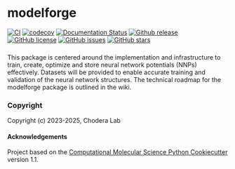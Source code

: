 modelforge
==============================
[//]: # (Badges)
[![CI](https://github.com/choderalab/modelforge/actions/workflows/CI.yaml/badge.svg)](https://github.com/choderalab/modelforge/actions/workflows/CI.yaml)
[![codecov](https://codecov.io/gh/choderalab/modelforge/branch/main/graph/badge.svg)](https://codecov.io/gh/choderalab/modelforge/branch/main)
[![Documentation Status](https://readthedocs.org/projects/modelforge/badge/?version=latest)](https://modelforge.readthedocs.io/en/latest/?badge=latest)
[![Github release](https://badgen.net/github/release/choderalab/modelforge)](https://github.com/choderalab/modelforge/)
[![GitHub license](https://img.shields.io/github/license/choderalab/modelforge?color=green)](https://github.com/choderalab/modelforge/blob/main/LICENSE)
[![GitHub issues](https://img.shields.io/github/issues/choderalab/modelforge?style=flat)](https://github.com/choderalab/modelforge/issues)
[![GitHub stars](https://img.shields.io/github/stars/choderalab/modelforge)](https://github.com/choderalab/modelforge/stargazers)

### 
This package is centered around the implementation and infrastructure to train, create, optimize and store neural network potentials (NNPs) effectively. 
Datasets will be provided to enable accurate training and validation of the neural network structures. 
The technical roadmap for the modelforge package is outlined in the wiki. 

### Copyright

Copyright (c) 2023-2025, Chodera Lab


#### Acknowledgements
 
Project based on the 
[Computational Molecular Science Python Cookiecutter](https://github.com/molssi/cookiecutter-cms) version 1.1.
